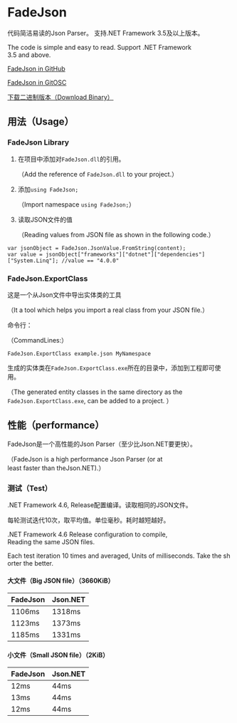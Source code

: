# FadeJson

代码简洁易读的Json Parser。 支持.NET Framework 3.5及以上版本。

The code is simple and easy to read. Support .NET Framework 3.5 and above.

[FadeJson in GitHub](https://github.com/YangFan789/FadeJson)

[FadeJson in GitOSC](http://git.oschina.net/fuis/FadeJson)

[下载二进制版本（Download Binary）](https://github.com/YangFan789/FadeJson/releases)

<script src='http://git.oschina.net/fuis/FadeJson/star_widget_preview'></script>

<script src='http://git.oschina.net/fuis/FadeJson/fork_widget_preview'></script>

## 用法（Usage）

### FadeJson Library

1. 在项目中添加对`FadeJson.dll`的引用。
   
   （Add the reference of `FadeJson.dll` to your project.） 
   
2. 添加`using FadeJson;`
   
   （Import namespace `using FadeJson;`）
   
3. 读取JSON文件的值
   
   （Reading values from JSON file as shown in the following code.）

``` 
var jsonObject = FadeJson.JsonValue.FromString(content);
var value = jsonObject["frameworks"]["dotnet"]["dependencies"]["System.Linq"]; //value == "4.0.0"
```

### FadeJson.ExportClass

这是一个从Json文件中导出实体类的工具

（It a tool which helps you import a real class from your JSON file.）

命令行：

（CommandLines:）

``` 
FadeJson.ExportClass example.json MyNamespace
```

生成的实体类在`FadeJson.ExportClass.exe`所在的目录中，添加到工程即可使用。

（The generated entity classes in the same directory as the `FadeJson.ExportClass.exe`, can be added to a project. ）

## 性能（performance）

FadeJson是一个高性能的Json Parser（至少比Json.NET要更快）。

（FadeJson is a high performance Json Parser (or at least faster than theJson.NET).）

### 测试（Test）

.NET Framework 4.6, Release配置编译。读取相同的JSON文件。

每轮测试迭代10次，取平均值。单位毫秒。耗时越短越好。

.NET Framework 4.6 Release configuration to compile, Reading the same JSON files.

Each test iteration 10 times and averaged, Units of milliseconds. Take the shorter the better.



#### 大文件（Big JSON file）（3660KiB）

| FadeJson | Json.NET |
| -------- | -------- |
| 1106ms   | 1318ms   |
| 1123ms   | 1373ms   |
| 1185ms   | 1331ms   |

#### 小文件（Small JSON file）（2KiB）

| FadeJson | Json.NET |
| -------- | -------- |
| 12ms     | 44ms     |
| 13ms     | 44ms     |
| 12ms     | 44ms     |